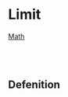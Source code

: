 <!--------------------------------------------------------------------------------- Limit -->
# Limit
[Math]



<!--------------------------------------------------------------------------------- Defenition -->
<br><br>

## Defenition



<!--------------------------------------------------------------------------------- Link -->
[Math]: https://github.com/kashanimorteza/math_document/blob/main/README.md